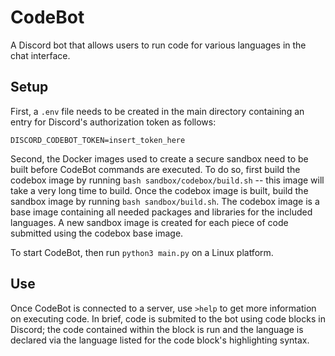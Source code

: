 # CodeBot

A Discord bot that allows users to run code for various languages in the chat interface.

## Setup

First, a `.env` file needs to be created in the main directory containing an entry for Discord's authorization token as follows:

```
DISCORD_CODEBOT_TOKEN=insert_token_here
```

Second, the Docker images used to create a secure sandbox need to be built before CodeBot commands are executed. To do so, first build the codebox image by running `bash sandbox/codebox/build.sh` -- this image will take a very long time to build. Once the codebox image is built, build the sandbox image by running `bash sandbox/build.sh`. The codebox image is a base image containing all needed packages and libraries for the included languages. A new sandbox image is created for each piece of code submitted using the codebox base image.

To start CodeBot, then run `python3 main.py` on a Linux platform.

## Use

Once CodeBot is connected to a server, use `>help` to get more information on executing code. In brief, code is submited to the bot using code blocks in Discord; the code contained within the block is run and the language is declared via the language listed for the code block's highlighting syntax.
